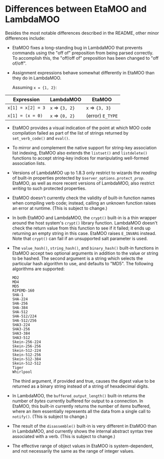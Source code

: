 
Differences between EtaMOO and LambdaMOO
========================================

Besides the most notable differences described in the README, other minor
differences include:

  * EtaMOO fixes a long-standing bug in LambdaMOO that prevents commands using
    the "off of" preposition from being parsed correctly. To accomplish this,
    the "off/off of" preposition has been changed to "off of/off".

  * Assignment expressions behave somewhat differently in EtaMOO than they do
	in LambdaMOO.

    Assuming `x = {1, 2}`:

| Expression        | LambdaMOO       | EtaMOO           |
| ----------------- | --------------- | ---------------- |
| `x[1] = x[2] = 3` | `x` => `{3, 2}` | `x` => `{3, 3}`  |
| `x[1] = (x = 0)`  | `x` => `{0, 2}` | (error) `E_TYPE` |

  * EtaMOO provides a visual indication of the point at which MOO code
    compilation failed as part of the list of strings returned by
    `set_verb_code()` and `eval()`.

  * To mirror and complement the native support for string-key association
    list indexing, EtaMOO also extends the `listset()` and `listdelete()`
    functions to accept string-key indices for manipulating well-formed
    association lists.

  * Versions of LambdaMOO up to 1.8.3 only restrict to wizards the *reading*
    of built-in properties protected by `$server_options.protect_`*`prop`*.
    EtaMOO, as well as more recent versions of LambdaMOO, also restrict
    *writing* to such protected properties.

  * EtaMOO doesn't currently check the validity of built-in function names
    when compiling verb code; instead, calling an unknown function raises an
    error at runtime. (This is subject to change.)

  * In both EtaMOO and LambdaMOO, the `crypt()` built-in is a thin wrapper
    around the host system's `crypt()` library function. LambdaMOO doesn't
    check the return value from this function to see if it failed; it ends up
    returning an empty string in this case. EtaMOO raises `E_INVARG` instead.
    Note that `crypt()` can fail if an unsupported salt parameter is used.

  * The `value_hash()`, `string_hash()`, and `binary_hash()` built-in
    functions in EtaMOO accept two optional arguments in addition to the value
    or string to be hashed. The second argument is a string which selects the
    particular hash algorithm to use, and defaults to "MD5". The following
    algorithms are supported:

        MD2
        MD4
        MD5
        RIPEMD-160
        SHA-1
        SHA-224
        SHA-256
        SHA-384
        SHA-512
        SHA-512/224
        SHA-512/256
        SHA3-224
        SHA3-256
        SHA3-384
        SHA3-512
        Skein-256-224
        Skein-256-256
        Skein-512-224
        Skein-512-256
        Skein-512-384
        Skein-512-512
        Tiger
        Whirlpool

    The third argument, if provided and true, causes the digest value to be
    returned as a binary string instead of a string of hexadecimal digits.

  * In LambdaMOO, the `buffered_output_length()` built-in returns the number
    of *bytes* currently buffered for output to a connection. In EtaMOO, this
    built-in currently returns the number of *items* buffered, where an item
    essentially represents all the data from a single call to `notify()`.
    (This is subject to change.)

  * The result of the `disassemble()` built-in is very different in EtaMOO
    than in LambdaMOO, and currently shows the internal abstract syntax tree
    associated with a verb. (This is subject to change.)

  * The effective range of object values in EtaMOO is system-dependent, and
    not necessarily the same as the range of integer values.

